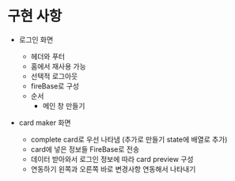 # 구현 사항

* 로그인 화면
  * 헤더와 푸터
  * 홈에서 재사용 가능 
  * 선택적 로그아웃 
  * fireBase로 구성
  * 순서
    * 메인 창 만들기

* card maker 화면
  * complete card로 우선 나타냄 (추가로 만들기 state에 배열로 추가)
  * card에 넣은 정보들 FireBase로 전송
  * 데이터 받아와서 로그인 정보에 따라 card preview 구성
  * 연동하기 왼쪽과 오른쪽 바로 변경사항 연동해서 나타내기
